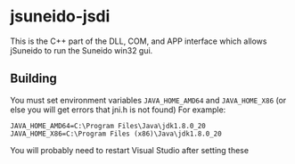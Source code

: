 jsuneido-jsdi
=============

This is the C++ part of the DLL, COM, and APP interface which allows jSuneido to run the Suneido win32 gui.

Building
--------
You must set environment variables `JAVA_HOME_AMD64` and `JAVA_HOME_X86`
(or else you will get errors that jni.h is not found) For example:

```
JAVA_HOME_AMD64=C:\Program Files\Java\jdk1.8.0_20
JAVA_HOME_X86=C:\Program Files (x86)\Java\jdk1.8.0_20
```

You will probably need to restart Visual Studio after setting these
